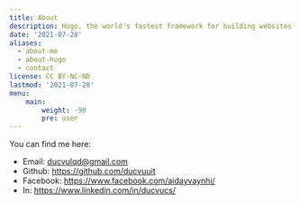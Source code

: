 ```yaml
---
title: About
description: Hugo, the world's fastest framework for building websites
date: '2021-07-28'
aliases:
  - about-me
  - about-hugo
  - contact
license: CC BY-NC-ND
lastmod: '2021-07-28'
menu:
    main: 
        weight: -90
        pre: user
---
```



You can find me here:

* Email: ducvulqd@gmail.com
* Github: https://github.com/ducvuuit
* Facebook: https://www.facebook.com/aidayvaynhi/
* In: https://www.linkedin.com/in/ducvucs/

